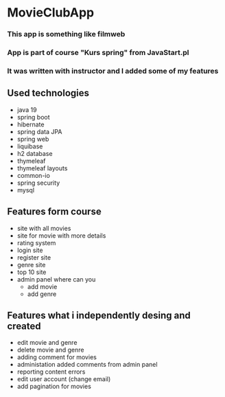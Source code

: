 # MovieClubApp

### This app is something like filmweb
### App is part of course "Kurs spring" from JavaStart.pl
### It was written with instructor and I added some of my features

## Used technologies
- java 19
- spring boot
- hibernate
- spring data JPA
- spring web
- liquibase 
- h2 database
- thymeleaf
- thymeleaf layouts
- common-io
- spring security
- mysql


## Features form course
- site with all movies
- site for movie with more details
- rating system
- login site
- register site
- genre site
- top 10 site
- admin panel where can you
  - add movie
  - add genre

## Features what i independently desing and created
- edit movie and genre
- delete movie and genre
- adding comment for movies
- administation added comments from admin panel
- reporting content errors
- edit user account (change email)
- add pagination for movies
